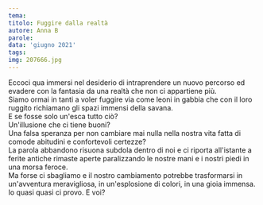 ```yaml
---
tema:
titolo: Fuggire dalla realtà
autore: Anna B
parole: 
data: 'giugno 2021'
tags: 
img: 207666.jpg
---
```

Eccoci qua immersi nel desiderio di intraprendere un nuovo percorso ed evadere con la fantasia da una realtà che non ci appartiene più.  
Siamo ormai in tanti a voler fuggire via come leoni in gabbia che con il loro ruggito richiamano gli spazi immensi della savana.  
E se fosse solo un'esca tutto ciò?  
Un'illusione che ci tiene buoni?  
Una falsa speranza per non cambiare mai nulla nella nostra vita fatta di comode abitudini e confortevoli certezze?  
La parola abbandono risuona subdola dentro di noi e ci riporta all'istante a ferite antiche rimaste aperte paralizzando le nostre mani e i nostri piedi in una morsa feroce.  
Ma forse ci sbagliamo e il nostro cambiamento potrebbe
trasformarsi in un'avventura meravigliosa, in un'esplosione di colori, in una gioia immensa.  
Io quasi quasi ci provo. E voi?
